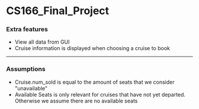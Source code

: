 # CS166_Final_Project

### Extra features
* View all data from GUI
* Cruise information is displayed when choosing a cruise to book
___

### Assumptions
* Cruise.num_sold is equal to the amount of seats that we consider "unavailable"
* Available Seats is only relevant for cruises that have not yet departed. Otherwise we assume there are no available seats

